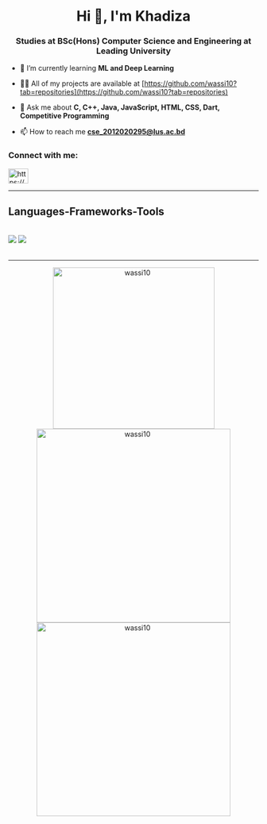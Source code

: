 <h1 align="center">Hi 👋, I'm Khadiza</h1>
<h3 align="center">Studies at BSc(Hons) Computer Science and Engineering at Leading University</h3>

- 🌱 I’m currently learning **ML and Deep Learning**

- 👨‍💻 All of my projects are available at [https://github.com/wassi10?tab=repositories](https://github.com/wassi10?tab=repositories)

- 💬 Ask me about **C, C++, Java, JavaScript, HTML, CSS, Dart, Competitive Programming**

- 📫 How to reach me **cse_2012020295@lus.ac.bd**

<h3 align="left">Connect with me:</h3>
<p align="left">
<a href="https://linkedin.com/in/https://www.linkedin.com/in/khadiza-wassi-01412a223" target="blank"><img align="center" src="https://raw.githubusercontent.com/rahuldkjain/github-profile-readme-generator/master/src/images/icons/Social/linked-in-alt.svg" alt="https://www.linkedin.com/in/khadiza-wassi-01412a223" height="30" width="40" /></a>
</p>

<hr/>
<h2 align="left">Languages-Frameworks-Tools</h2>
<br/>
<div align="left">
    <img src="https://skillicons.dev/icons?i=bootstrap,html,css,vscode,github" />
    <img src="https://skillicons.dev/icons?i=python,javascript,firebase,flutter,dart,c,java,mysql,django,streamlit" /><br>
</div>
<br/>
<hr/>

<div align=center>
  <img width=325 align="center" src="https://github-readme-streak-stats.herokuapp.com/?user=wassi10&" alt="wassi10"/>
  <img width=390 src="https://github-readme-stats.vercel.app/api?username=wassi10&show_icons=true&locale=en" alt="wassi10" />  
  <br/>
  <img width=390 src="https://github-readme-stats.vercel.app/api/top-langs?username=wassi10&show_icons=true&locale=en&layout=compact" alt="wassi10"/>
</div>
